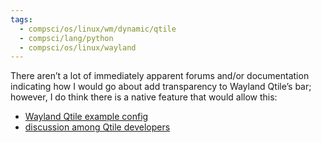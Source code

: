 ```yaml
---
tags:
  - compsci/os/linux/wm/dynamic/qtile
  - compsci/lang/python
  - compsci/os/linux/wayland
---
```

There aren’t a lot of immediately apparent forums and/or documentation indicating how I would go about add transparency to Wayland Qtile’s bar; however, I do think there is a native feature that would allow this: 
- [Wayland Qtile example config](https://codeberg.org/JustineSmithies/qtile-wayland-dotfiles/src/branch/master)
- [discussion among Qtile developers](https://github.com/qtile/qtile/discussions/2508)

